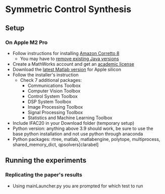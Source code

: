 # Symmetric Control Synthesis

## Setup

### On Apple M2 Pro

- Follow instructions for installing [Amazon Corretto 8](https://www.mathworks.com/support/requirements/apple-silicon.html)
  - You may have to [remove existing Java versions](https://www.java.com/en/download/help/mac_uninstall_java.html)
- Create a  MathWorks account and get an [academic license](https://www.mathworks.com/products/matlab-campus.html)
- Download the [latest Matlab version](https://www.mathworks.com/downloads) for Apple silicon
- Follow the installer's instruction
  - Check 7 additional packages:
    - Communications Toolbox
    - Computer Vision Toolbox
    - Control System Toolbox
    - DSP System Toolbox
    - Image Processing Toolbox
    - Signal Processing Toolbox
    - Statistics and Machine Learning Toolbox
- Include IFAC20 in your Download folder (temporary setup)
- Python version: anything above 3.9 should work, be sure to use the base python installation and not use python through anaconda
- Python packages: rtree, matlab, matlabengine, polytope, multiprocess, shared_memory_dict, qpsolvers\[clarabel\]

## Running the experiments

### Replicating the paper's results

- Using mainLauncher.py you are prompted for which test to run